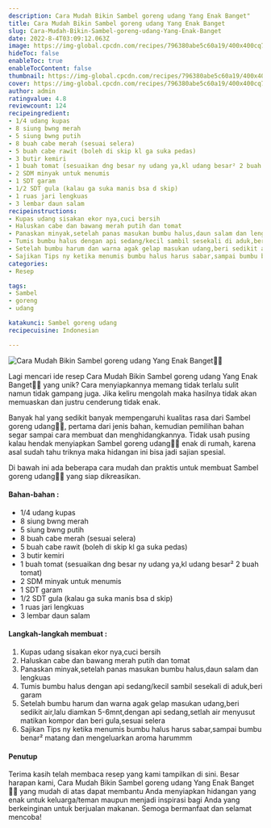 ```yaml
---
description: Cara Mudah Bikin Sambel goreng udang Yang Enak Banget"
title: Cara Mudah Bikin Sambel goreng udang Yang Enak Banget
slug: Cara-Mudah-Bikin-Sambel-goreng-udang-Yang-Enak-Banget
date: 2022-8-4T03:09:12.063Z
image: https://img-global.cpcdn.com/recipes/796380abe5c60a19/400x400cq70/photo.jpg
hideToc: false
enableToc: true
enableTocContent: false
thumbnail: https://img-global.cpcdn.com/recipes/796380abe5c60a19/400x400cq70/photo.jpg
cover: https://img-global.cpcdn.com/recipes/796380abe5c60a19/400x400cq70/photo.jpg
author: admin
ratingvalue: 4.8
reviewcount: 124
recipeingredient:
- 1/4 udang kupas
- 8 siung bwng merah
- 5 siung bwng putih
- 8 buah cabe merah (sesuai selera)
- 5 buah cabe rawit (boleh di skip kl ga suka pedas)
- 3 butir kemiri
- 1 buah tomat (sesuaikan dng besar ny udang ya,kl udang besar² 2 buah tomat)
- 2 SDM minyak untuk menumis
- 1 SDT garam
- 1/2 SDT gula (kalau ga suka manis bsa d skip)
- 1 ruas jari lengkuas
- 3 lembar daun salam
recipeinstructions:
- Kupas udang sisakan ekor nya,cuci bersih
- Haluskan cabe dan bawang merah putih dan tomat
- Panaskan minyak,setelah panas masukan bumbu halus,daun salam dan lengkuas
- Tumis bumbu halus dengan api sedang/kecil sambil sesekali di aduk,beri garam
- Setelah bumbu harum dan warna agak gelap masukan udang,beri sedikit air,lalu diamkan 5-6mnt,dengan api sedang,setlah air menyusut matikan kompor dan beri gula,sesuai selera
- Sajikan Tips ny ketika menumis bumbu halus harus sabar,sampai bumbu benar² matang dan mengeluarkan aroma harummm
categories:
- Resep

tags:
- Sambel
- goreng
- udang

katakunci: Sambel goreng udang
recipecuisine: Indonesian

---
```


![Cara Mudah Bikin Sambel goreng udang Yang Enak Banget👩‍🍳](https://img-global.cpcdn.com/recipes/796380abe5c60a19/400x400cq70/photo.jpg)

Lagi mencari ide resep Cara Mudah Bikin Sambel goreng udang Yang Enak Banget👩‍🍳 yang unik? Cara menyiapkannya memang tidak terlalu sulit namun tidak gampang juga. Jika keliru mengolah maka hasilnya tidak akan memuaskan dan justru cenderung tidak enak.

Banyak hal yang sedikit banyak mempengaruhi kualitas rasa dari Sambel goreng udang👩‍🍳, pertama dari jenis bahan, kemudian pemilihan bahan segar sampai cara membuat dan menghidangkannya. Tidak usah pusing kalau hendak menyiapkan Sambel goreng udang👩‍🍳 enak di rumah, karena asal sudah tahu triknya maka hidangan ini bisa jadi sajian spesial.

Di bawah ini ada beberapa cara mudah dan praktis untuk membuat Sambel goreng udang👩‍🍳 yang siap dikreasikan.

<!--inarticleads1-->

#### Bahan-bahan :

- 1/4 udang kupas
- 8 siung bwng merah
- 5 siung bwng putih
- 8 buah cabe merah (sesuai selera)
- 5 buah cabe rawit (boleh di skip kl ga suka pedas)
- 3 butir kemiri
- 1 buah tomat (sesuaikan dng besar ny udang ya,kl udang besar² 2 buah tomat)
- 2 SDM minyak untuk menumis
- 1 SDT garam
- 1/2 SDT gula (kalau ga suka manis bsa d skip)
- 1 ruas jari lengkuas
- 3 lembar daun salam

<!--inarticleads2-->

#### Langkah-langkah membuat :

1. Kupas udang sisakan ekor nya,cuci bersih
1. Haluskan cabe dan bawang merah putih dan tomat
1. Panaskan minyak,setelah panas masukan bumbu halus,daun salam dan lengkuas
1. Tumis bumbu halus dengan api sedang/kecil sambil sesekali di aduk,beri garam
1. Setelah bumbu harum dan warna agak gelap masukan udang,beri sedikit air,lalu diamkan 5-6mnt,dengan api sedang,setlah air menyusut matikan kompor dan beri gula,sesuai selera
1. Sajikan Tips ny ketika menumis bumbu halus harus sabar,sampai bumbu benar² matang dan mengeluarkan aroma harummm

#### Penutup

Terima kasih telah membaca resep yang kami tampilkan di sini. Besar harapan kami, Cara Mudah Bikin Sambel goreng udang Yang Enak Banget👩‍🍳 yang mudah di atas dapat membantu Anda menyiapkan hidangan yang enak untuk keluarga/teman maupun menjadi inspirasi bagi Anda yang berkeinginan untuk berjualan makanan. Semoga bermanfaat dan selamat mencoba!
